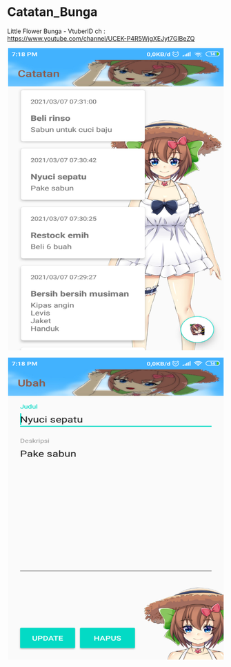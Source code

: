 # Catatan_Bunga
Little Flower Bunga - VtuberID
ch : https://www.youtube.com/channel/UCEK-P4R5WjgXEJyt7GlBeZQ

<div>
  <center>
    <p align="center"><img src=https://github.com/romadebrian/Catatan_Bunga/blob/master/Screenshot1.png width=500 height=700 /></p>
    <p align="center"><img src=https://github.com/romadebrian/Catatan_Bunga/blob/master/Screenshot2.png width=500 height=700 /></p>
</div>
